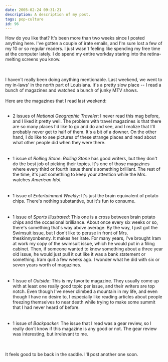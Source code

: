 ```yaml
---
date: 2005-02-24 09:31:21
description: A description of my post.
tags: pop-culture
id: 96
---
```

How do you like that?  It's been more than two weeks since I posted anything here.  I've gotten a couple of irate emails, and I'm sure lost a few of my 10 or so regular readers.  I just wasn't feeling like spending my free time at the computer lately.  I do spend my entire workday staring into the retina-melting screens you know.
<!--more--><br /><br />I haven't really been doing anything mentionable.  Last weekend, we went to my in-laws' in the north part of Louisiana.  It's a pretty slow place -- I read a bunch of magazines and watched a bunch of junky MTV shows.<br />
<br />
Here are the magazines that I read last weekend:<br />
<br />
<ul><li>2 issues of <i>National Geographic Traveler</i>:  I never read this mag before, and I liked it pretty well.  The problem with travel magazines is that there are so many places I'd like to go and do and see, and I realize that I'll probably never get to half of them.  It's a bit of a downer.  On the other hand, I do like to see pictures of these strange places and read about what other people did when they were there.</li><br />
<br />
<li>1 issue of <i>Rolling Stone</i>:  <i>Rolling Stone</i> has good writers, but they don't do the best job of picking their topics.  It's one of those magazines where every third or fourth issue there's something brilliant.  The rest of the time, it's just something to keep your attention while the Mrs. watches <i>American Idol</i>.</li><br />
<br />
<li>1 issue of <i>Entertainment Weekly</i>:  It's just the brain equivalent of potato chips.  There's nothing substantive, but it's fun to consume.</li><br />
<br />
<li>1 issue of <i>Sports Illustrated</i>:  This one is a cross between brain potato chips and the occasional brilliance.  About once every six weeks or so, there's something that's way above average.  By the way, I just got the Swimsuit issue, but I don't like to peruse in front of Mrs. theskinnyonbenny.  It makes her irate.  For many years, I've brought Iram at work my copy of the swimsuit issue, which he would put in a filing cabinet.  Then, if someone wanted to know something about a three year old issue, he would just pull it out like it was a bank statement or something.  Iram quit a few weeks ago.  I wonder what he did with six or seven years worth of magazines.</li><br />
<br />
<li>1 issue of <i>Outside</i>:  This is my favorite magazine.  They usually come up with at least one really good topic per issue, and their writers are top notch.  Even though I've never climbed a mountain in my life, and even though I have no desire to, I especially like reading articles about people freezing themselves to near death while trying to make some summit that I had never heard of before.</li><br />
<br />
<li>1 issue of <i>Backpacker</i>:  The issue that I read was a gear review, so I really don't know if this magazine is any good or not.  The gear review was interesting, but irrelevant to me.</li></ul><br />
<br />
It feels good to be back in the saddle.  I'll post another one soon.
